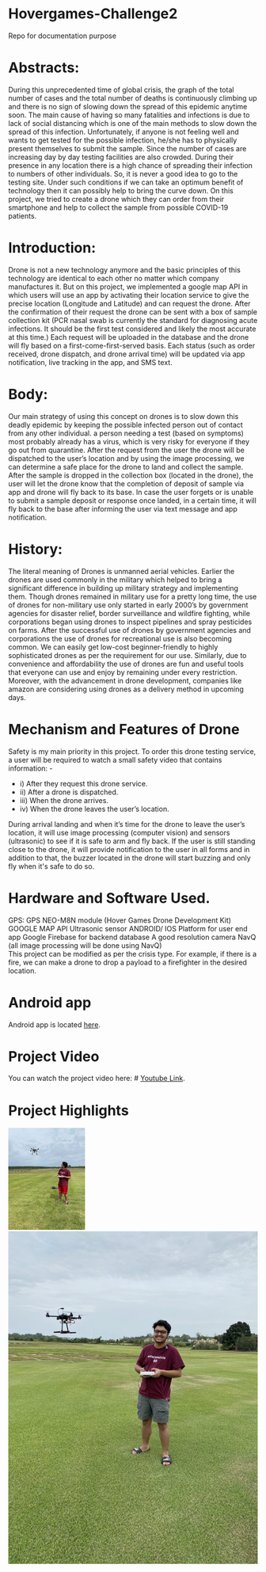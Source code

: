 # Hovergames-Challenge2
Repo for documentation purpose
# Abstracts:
During this unprecedented time of global crisis, the graph of the total number of cases and the total number of deaths is continuously climbing up and there is no sign of slowing down the spread of this epidemic anytime soon. The main cause of having so many fatalities and infections is due to lack of social distancing which is one of the main methods to slow down the spread of this infection. Unfortunately, if anyone is not feeling well and wants to get tested for the possible infection, he/she has to physically present themselves to submit the sample. Since the number of cases are increasing day by day testing facilities are also crowded. During their presence in any location there is a high chance of spreading their infection to numbers of other individuals. So, it is never a good idea to go to the testing site. Under such conditions if we can take an optimum benefit of technology then it can possibly help to bring the curve down. On this project, we tried to create a drone which they can order from their smartphone and help to collect the sample from possible COVID-19 patients. 
# Introduction: 
Drone is not a new technology anymore and the basic principles of this technology are identical to each other no matter which company manufactures it. But on this project, we implemented a google map API in which users will use an app by activating their location service to give the precise location (Longitude and Latitude) and can request the drone. After the confirmation of their request the drone can be sent with a box of sample collection kit (PCR nasal swab is currently the standard for diagnosing acute infections. It should be the first test considered and likely the most accurate at this time.) Each request will be uploaded in the database and the drone will fly based on a first-come-first-served basis. Each status (such as order received, drone dispatch, and drone arrival time) will be updated via app notification, live tracking in the app, and SMS text. 
# Body:
Our main strategy of using this concept on drones is to slow down this deadly epidemic by keeping the possible infected person out of contact from any other individual. a person needing a test (based on symptoms) most probably already has a virus, which is very risky for everyone if they go out from quarantine. After the request from the user the drone will be dispatched to the user’s location and by using the image processing, we can determine a safe place for the drone to land and collect the sample. After the sample is dropped in the collection box (located in the drone), the user will let the drone know that the completion of deposit of sample via app and drone will fly back to its base. In case the user forgets or is unable to submit a sample deposit or response once landed, in a certain time, it will fly back to the base after informing the user via text message and app notification.
# History:
The literal meaning of Drones is unmanned aerial vehicles. Earlier the drones are used commonly in the military which helped to bring a significant difference in building up military strategy and implementing them. Though drones remained in military use for a pretty long time, the use of drones for non-military use only started in early 2000’s by government agencies for disaster relief, border surveillance and wildfire fighting, while corporations began using drones to inspect pipelines and spray pesticides on farms. After the successful use of drones by government agencies and corporations the use of drones for recreational use is also becoming common. We can easily get low-cost beginner-friendly to highly sophisticated drones as per the requirement for our use. Similarly, due to convenience and affordability the use of drones are fun and useful tools that everyone can use and enjoy by remaining under every restriction. Moreover, with the advancement in drone development, companies like amazon are considering using drones as a delivery method in upcoming days.
# Mechanism and Features of Drone
Safety is my main priority in this project. To order this drone testing service, a user will be required to watch a small safety video that contains information: -  
- i) After they request this drone service.  
- ii) After a drone is dispatched.  
- iii) When the drone arrives.  
- iv) When the drone leaves the user’s location.  

During arrival landing and when it’s time for the drone to leave the user’s location, it will use image processing (computer vision) and sensors (ultrasonic) to see if it is safe to arm and fly back. If the user is still standing close to the drone, it will provide notification to the user in all forms and in addition to that, the buzzer located in the drone will start buzzing and only fly when it's safe to do so. 
# Hardware and Software Used.
GPS: GPS NEO-M8N module (Hover Games Drone Development Kit) GOOGLE MAP API Ultrasonic sensor ANDROID/ IOS Platform for user end app Google Firebase for backend database A good resolution camera NavQ (all image processing will be done using NavQ)  
This project can be modified as per the crisis type. For example, if there is a fire, we can make a drone to drop a payload to a firefighter in the desired location. 
# Android app

Android app is located [here](https://github.com/AjayaDahal/Hovergames-Challenge2/blob/main/Doctor%20Drone.apk).

# Project Video
You can watch the project video here: # [Youtube Link](https://youtu.be/BQaj7IWFBJE).  

# Project Highlights  
![Ajaya, and HoverGames in the sky](pic1.jpg)
![Ajaya, and HoverGames in the sky 2](pic2.jpg)
